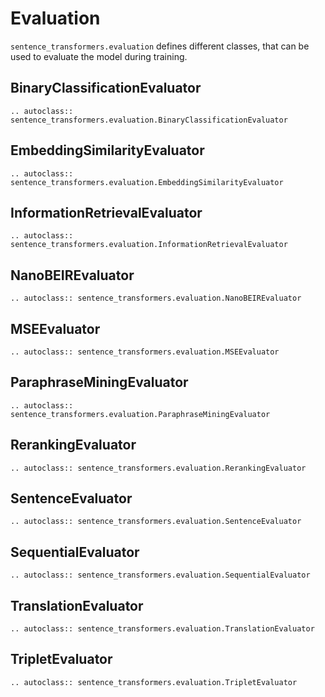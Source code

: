 # Evaluation

`sentence_transformers.evaluation` defines different classes, that can be used to evaluate the model during training.

## BinaryClassificationEvaluator

```{eval-rst}
.. autoclass:: sentence_transformers.evaluation.BinaryClassificationEvaluator
```

## EmbeddingSimilarityEvaluator

```{eval-rst}
.. autoclass:: sentence_transformers.evaluation.EmbeddingSimilarityEvaluator
```

## InformationRetrievalEvaluator

```{eval-rst}
.. autoclass:: sentence_transformers.evaluation.InformationRetrievalEvaluator
```

## NanoBEIREvaluator

```{eval-rst}
.. autoclass:: sentence_transformers.evaluation.NanoBEIREvaluator
```

## MSEEvaluator

```{eval-rst}
.. autoclass:: sentence_transformers.evaluation.MSEEvaluator
```

## ParaphraseMiningEvaluator

```{eval-rst}
.. autoclass:: sentence_transformers.evaluation.ParaphraseMiningEvaluator
```

## RerankingEvaluator

```{eval-rst}
.. autoclass:: sentence_transformers.evaluation.RerankingEvaluator
```

## SentenceEvaluator

```{eval-rst}
.. autoclass:: sentence_transformers.evaluation.SentenceEvaluator
```

## SequentialEvaluator

```{eval-rst}
.. autoclass:: sentence_transformers.evaluation.SequentialEvaluator
```

## TranslationEvaluator

```{eval-rst}
.. autoclass:: sentence_transformers.evaluation.TranslationEvaluator
```

## TripletEvaluator

```{eval-rst}
.. autoclass:: sentence_transformers.evaluation.TripletEvaluator
```
